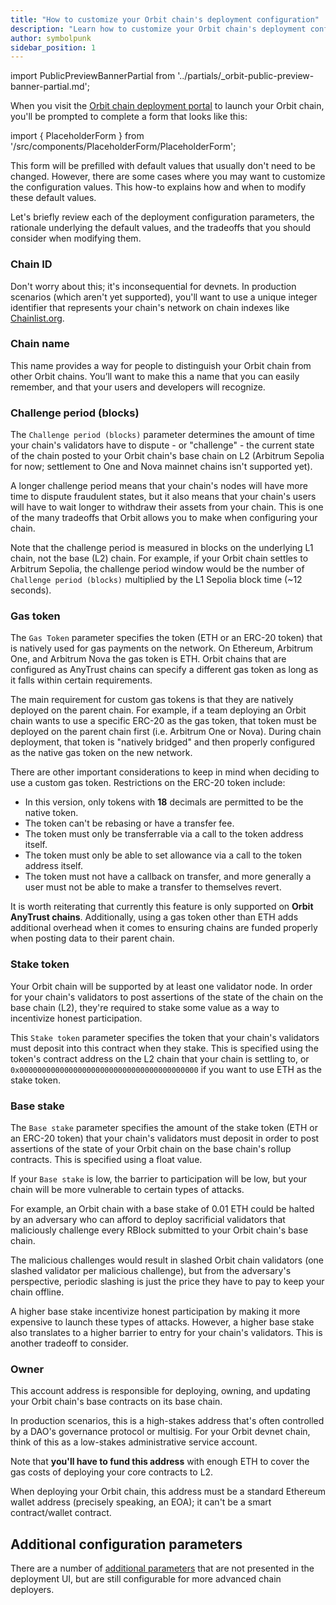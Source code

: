 ```yaml
---
title: "How to customize your Orbit chain's deployment configuration"
description: "Learn how to customize your Orbit chain's deployment configuration in the Orbit chain deployment portal."
author: symbolpunk
sidebar_position: 1
---
```


import PublicPreviewBannerPartial from '../partials/_orbit-public-preview-banner-partial.md';

<PublicPreviewBannerPartial />

When you visit the [Orbit chain deployment portal](https://orbit.arbitrum.io/) to launch your Orbit chain, you'll be prompted to complete a form that looks like this:

import { PlaceholderForm } from '/src/components/PlaceholderForm/PlaceholderForm';

<PlaceholderForm inputs="Chain ID, Chain name, Challenge period (blocks), Stake token, Base stake, Owner" />

This form will be prefilled with default values that usually don't need to be changed. However, there are some cases where you may want to customize the configuration values. This how-to explains how and when to modify these default values.

Let's briefly review each of the deployment configuration parameters, the rationale underlying the default values, and the tradeoffs that you should consider when modifying them.

### Chain ID

Don't worry about this; it's inconsequential for devnets. In production scenarios (which aren't yet supported), you'll want to use a unique integer identifier that represents your chain's network on chain indexes like [Chainlist.org](http://chainlist.org).

### Chain name

This name provides a way for people to distinguish your Orbit chain from other Orbit chains. You’ll want to make this a name that you can easily remember, and that your users and developers will recognize.

### Challenge period (blocks)

The `Challenge period (blocks)` parameter determines the amount of time your chain's validators have to dispute - or "challenge" - the current state of the chain posted to your Orbit chain's base chain on L2 (Arbitrum Sepolia for now; settlement to One and Nova mainnet chains isn't supported yet).

A longer challenge period means that your chain's nodes will have more time to dispute fraudulent states, but it also means that your chain's users will have to wait longer to withdraw their assets from your chain. This is one of the many tradeoffs that Orbit allows you to make when configuring your chain.

Note that the challenge period is measured in blocks on the underlying L1 chain, not the base (L2) chain. For example, if your Orbit chain settles to Arbitrum Sepolia, the challenge period window would be the number of `Challenge period (blocks)` multiplied by the L1 Sepolia block time (~12 seconds).

<!-- todo: revisit and discuss defaults -->

### Gas token

The `Gas Token` parameter specifies the token (ETH or an ERC-20 token) that is natively used for gas payments on the network. On Ethereum, Arbitrum One, and Arbitrum Nova the gas token is ETH. Orbit chains that are configured as AnyTrust chains can specify a different gas token as long as it falls within certain requirements.

The main requirement for custom gas tokens is that they are natively deployed on the parent chain. For example, if a team deploying an Orbit chain wants to use a specific ERC-20 as the gas token, that token must be deployed on the parent chain first (i.e. Arbitrum One or Nova). During chain deployment, that token is "natively bridged" and then properly configured as the native gas token on the new network.

There are other important considerations to keep in mind when deciding to use a custom gas token. Restrictions on the ERC-20 token include:

- In this version, only tokens with **18** decimals are permitted to be the native token.
- The token can't be rebasing or have a transfer fee.
- The token must only be transferrable via a call to the token address itself.
- The token must only be able to set allowance via a call to the token address itself.
- The token must not have a callback on transfer, and more generally a user must not be able to make a transfer to themselves revert.

It is worth reiterating that currently this feature is only supported on **Orbit AnyTrust chains**. Additionally, using a gas token other than ETH adds additional overhead when it comes to ensuring chains are funded properly when posting data to their parent chain.

### Stake token

Your Orbit chain will be supported by at least one validator node. In order for your chain's validators to post assertions of the state of the chain on the base chain (L2), they're required to stake some value as a way to incentivize honest participation.

This `Stake token` parameter specifies the token that your chain's validators must deposit into this contract when they stake. This is specified using the token's contract address on the L2 chain that your chain is settling to, or `0x0000000000000000000000000000000000000000` if you want to use ETH as the stake token.

### Base stake

The `Base stake` parameter specifies the amount of the stake token (ETH or an ERC-20 token) that your chain's validators must deposit in order to post assertions of the state of your Orbit chain on the base chain's rollup contracts. This is specified using a float value.

If your `Base stake` is low, the barrier to participation will be low, but your chain will be more vulnerable to certain types of attacks.

For example, an Orbit chain with a base stake of 0.01 ETH could be halted by an adversary who can afford to deploy sacrificial validators that maliciously challenge every RBlock submitted to your Orbit chain's base chain.

The malicious challenges would result in slashed Orbit chain validators (one slashed validator per malicious challenge), but from the adversary's perspective, periodic slashing is just the price they have to pay to keep your chain offline.

A higher base stake incentivize honest participation by making it more expensive to launch these types of attacks. However, a higher base stake also translates to a higher barrier to entry for your chain's validators. This is another tradeoff to consider.

### Owner

This account address is responsible for deploying, owning, and updating your Orbit chain's base contracts on its base chain.

<!-- possible cut / clarification: --**rollup owner**, and also it has been used as **chain owner** -->

In production scenarios, this is a high-stakes address that's often controlled by a DAO's governance protocol or multisig. For your Orbit devnet chain, think of this as a low-stakes administrative service account.

Note that **you'll have to fund this address** with enough ETH to cover the gas costs of deploying your core contracts to L2.

When deploying your Orbit chain, this address must be a standard Ethereum wallet address (precisely speaking, an EOA); it can't be a smart contract/wallet contract.

## Additional configuration parameters

There are a number of [additional parameters](/launch-orbit-chain/reference/additional-configuration-parameters) that are not presented in the deployment UI, but are still configurable for more advanced chain deployers.
